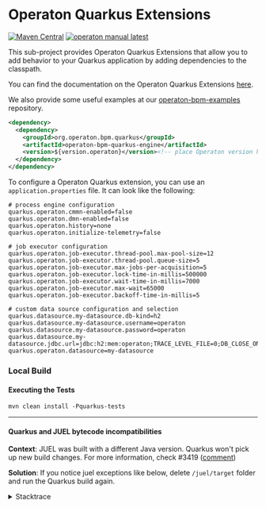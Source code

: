 # Operaton Quarkus Extensions

[![Maven Central](https://maven-badges.herokuapp.com/maven-central/org.operaton.bpm.quarkus/operaton-bpm-quarkus-engine/badge.svg)](https://maven-badges.herokuapp.com/maven-central/org.operaton.bpm.quarkus/operaton-bpm-quarkus-engine) [![operaton manual latest](https://img.shields.io/badge/manual-latest-brown.svg)](https://docs.operaton.org/manual/develop/user-guide/quarkus-integration/)

This sub-project provides Operaton Quarkus Extensions that allow you to add behavior to your Quarkus 
application by adding dependencies to the classpath.

You can find the documentation on the Operaton Quarkus Extensions 
[here](https://docs.operaton.org/manual/develop/user-guide/quarkus-integration/).

We also provide some useful examples at our 
[operaton-bpm-examples](https://github.com/camunda/camunda-bpm-examples/tree/master/quarkus-extension) repository.

```xml
<dependency>
  <dependency>
    <groupId>org.operaton.bpm.quarkus</groupId>
    <artifactId>operaton-bpm-quarkus-engine</artifactId>
    <version>${version.operaton}</version><!-- place Operaton version here -->
  </dependency>
</dependency>
```

To configure a Operaton Quarkus extension, you can use an `application.properties` file. It
can look like the following:

```properties
# process engine configuration
quarkus.operaton.cmmn-enabled=false
quarkus.operaton.dmn-enabled=false
quarkus.operaton.history=none
quarkus.operaton.initialize-telemetry=false

# job executor configuration
quarkus.operaton.job-executor.thread-pool.max-pool-size=12
quarkus.operaton.job-executor.thread-pool.queue-size=5
quarkus.operaton.job-executor.max-jobs-per-acquisition=5
quarkus.operaton.job-executor.lock-time-in-millis=500000
quarkus.operaton.job-executor.wait-time-in-millis=7000
quarkus.operaton.job-executor.max-wait=65000
quarkus.operaton.job-executor.backoff-time-in-millis=5

# custom data source configuration and selection
quarkus.datasource.my-datasource.db-kind=h2
quarkus.datasource.my-datasource.username=operaton
quarkus.datasource.my-datasource.password=operaton
quarkus.datasource.my-datasource.jdbc.url=jdbc:h2:mem:operaton;TRACE_LEVEL_FILE=0;DB_CLOSE_ON_EXIT=FALSE
quarkus.operaton.datasource=my-datasource
```

### Local Build

#### Executing the Tests
```mvn clean install -Pquarkus-tests```


---------
#### Quarkus and JUEL bytecode incompatibilities

**Context**: JUEL was built with a different Java version. Quarkus won't pick up new build changes. For more information, check #3419 ([comment](https://github.com/camunda/camunda-bpm-platform/issues/3419#issuecomment-1720916174))

**Solution**: If you notice juel exceptions like below, delete `/juel/target` folder and run the Quarkus build again.

<details>

<summary>Stacktrace</summary>

```java
Caused by: java.lang.VerifyError: Bad type on operand stack
Exception Details:
Location:
org/operaton/bpm/engine/impl/el/JuelExpressionManager.<init>(Ljava/util/Map;)V @28: putfield
Reason:
Type 'org/operaton/bpm/impl/juel/ExpressionFactoryImpl' (current frame, stack[1]) is not assignable to 'org/operaton/bpm/impl/juel/jakarta/el/ExpressionFactory'
Current Frame:
bci: @28
flags: { }
locals: { 'org/operaton/bpm/engine/impl/el/JuelExpressionManager', 'java/util/Map' }
stack: { 'org/operaton/bpm/engine/impl/el/JuelExpressionManager', 'org/operaton/bpm/impl/juel/ExpressionFactoryImpl' }
Bytecode:
0000000: 2ab7 0007 2abb 000c 59b7 000e b500 0f2a
0000010: 03b5 0013 2abb 0017 59b7 0019 b500 1a2a
0000020: 2bb5 001e b1```
</details>